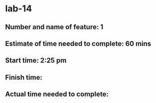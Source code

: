 # lab-14

## Number and name of feature: 1 

## Estimate of time needed to complete: 60 mins

## Start time: 2:25 pm

## Finish time: 

## Actual time needed to complete: